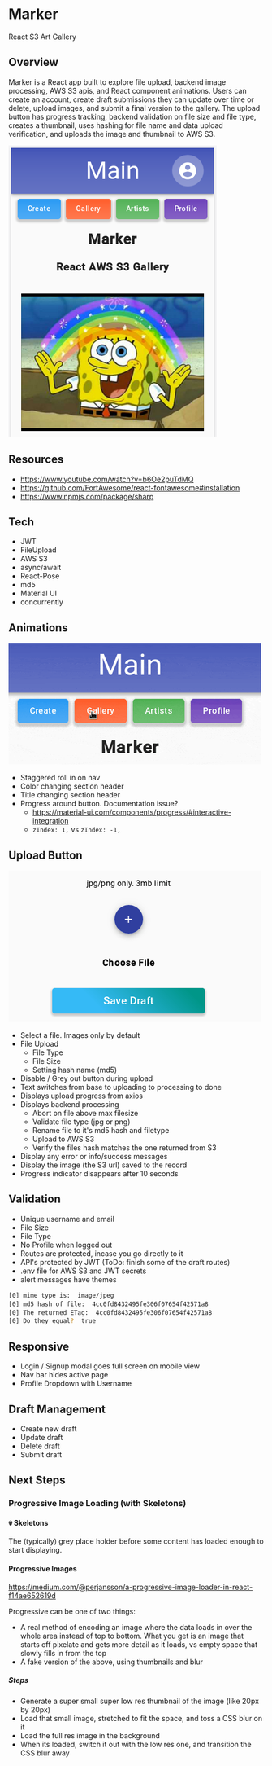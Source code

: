 # Marker

React S3 Art Gallery

## Overview

Marker is a React app built to explore file upload, backend image processing, AWS S3 apis, and React component animations. Users can create an account, create draft submissions they can update over time or delete, upload images, and submit a final version to the gallery. The upload button has progress tracking, backend validation on file size and file type, creates a thumbnail, uses hashing for file name and data upload verification, and uploads the image and thumbnail to AWS S3.

![Screenshot](/readme/minimain.png)

## Resources
  
- <https://www.youtube.com/watch?v=b6Oe2puTdMQ>
- <https://github.com/FortAwesome/react-fontawesome#installation>
- <https://www.npmjs.com/package/sharp>

## Tech

- JWT
- FileUpload
- AWS S3
- async/await
- React-Pose
- md5
- Material UI
- concurrently

## Animations

![Nav Gif](/readme/nav-trim.gif)

- Staggered roll in on nav
- Color changing section header
- Title changing section header
- Progress around button. Documentation issue?
  - <https://material-ui.com/components/progress/#interactive-integration>
  - `zIndex: 1,` vs `zIndex: -1,`

## Upload Button

![Upload Gif](/readme/upshort.gif)

- Select a file. Images only by default
- File Upload
  - File Type
  - File Size
  - Setting hash name (md5)
- Disable / Grey out button during upload
- Text switches from base to uploading to processing to done
- Displays upload progress from axios
- Displays backend processing
  - Abort on file above max filesize
  - Validate file type (jpg or png)
  - Rename file to it's md5 hash and filetype
  - Upload to AWS S3
  - Verify the files hash matches the one returned from S3
- Display any error or info/success messages
- Display the image (the S3 url) saved to the record
- Progress indicator disappears after 10 seconds

## Validation

- Unique username and email
- File Size
- File Type
- No Profile when logged out
- Routes are protected, incase you go directly to it
- API's protected by JWT (ToDo: finish some of the draft routes)
- .env file for AWS S3 and JWT secrets
- alert messages have themes

```zsh
[0] mime type is:  image/jpeg
[0] md5 hash of file:  4cc0fd8432495fe306f07654f42571a8
[0] The returned ETag:  4cc0fd8432495fe306f07654f42571a8
[0] Do they equal?  true
```

## Responsive

- Login / Signup modal goes full screen on mobile view
- Nav bar hides active page
- Profile Dropdown with Username

## Draft Management

- Create new draft
- Update draft
- Delete draft
- Submit draft

## Next Steps

### Progressive Image Loading (with Skeletons)

#### :skull: Skeletons

The (typically) grey place holder before some content has loaded enough to start displaying.

#### Progressive Images

<https://medium.com/@perjansson/a-progressive-image-loader-in-react-f14ae652619d>

Progressive can be one of two things:

- A real method of encoding an image where the data loads in over the whole area instead of top to bottom. What you get is an image that starts off pixelate and gets more detail as it loads, vs empty space that slowly fills in from the top
- A fake version of the above, using thumbnails and blur

##### Steps

- Generate a super small super low res thumbnail of the image (like 20px by 20px)
- Load that small image, stretched to fit the space, and toss a CSS blur on it
- Load the full res image in the background
- When its loaded, switch it out with the low res one, and transition the CSS blur away
